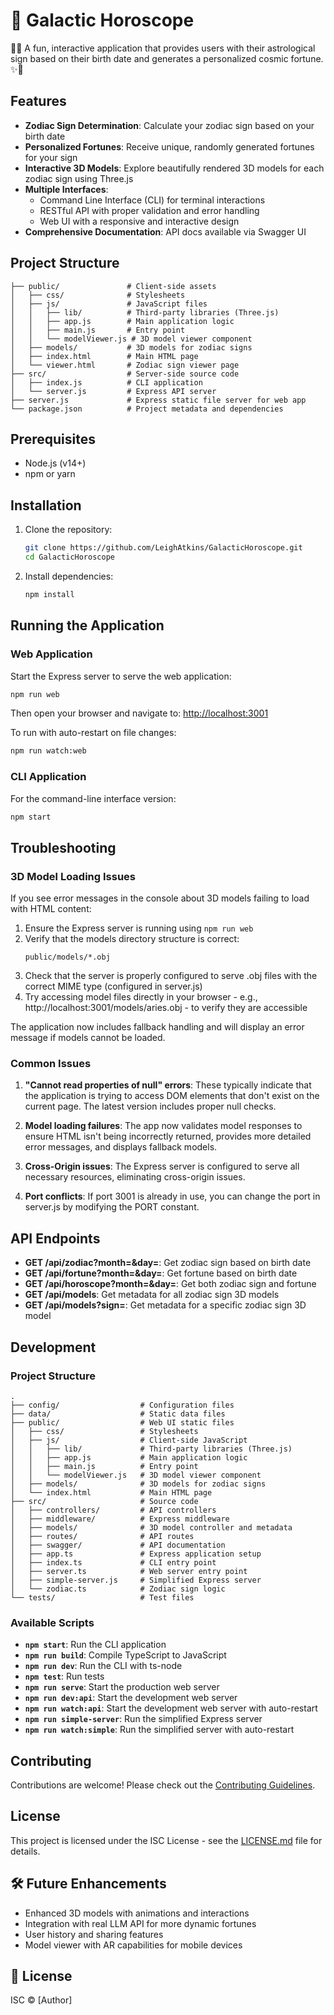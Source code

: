 # 🌌 Galactic Horoscope

🌌✨ A fun, interactive application that provides users with their astrological sign based on their birth date and generates a personalized cosmic fortune. ✨🌌

## Features

- **Zodiac Sign Determination**: Calculate your zodiac sign based on your birth date
- **Personalized Fortunes**: Receive unique, randomly generated fortunes for your sign
- **Interactive 3D Models**: Explore beautifully rendered 3D models for each zodiac sign using Three.js
- **Multiple Interfaces**:
  - Command Line Interface (CLI) for terminal interactions
  - RESTful API with proper validation and error handling
  - Web UI with a responsive and interactive design
- **Comprehensive Documentation**: API docs available via Swagger UI

## Project Structure

```
├── public/               # Client-side assets
│   ├── css/              # Stylesheets
│   ├── js/               # JavaScript files
│   │   ├── lib/          # Third-party libraries (Three.js)
│   │   ├── app.js        # Main application logic
│   │   ├── main.js       # Entry point
│   │   └── modelViewer.js # 3D model viewer component
│   ├── models/           # 3D models for zodiac signs
│   ├── index.html        # Main HTML page
│   └── viewer.html       # Zodiac sign viewer page
├── src/                  # Server-side source code
│   ├── index.js          # CLI application
│   └── server.js         # Express API server
├── server.js             # Express static file server for web app
└── package.json          # Project metadata and dependencies
```

## Prerequisites

- Node.js (v14+)
- npm or yarn

## Installation

1. Clone the repository:
   ```bash
   git clone https://github.com/LeighAtkins/GalacticHoroscope.git
   cd GalacticHoroscope
   ```

2. Install dependencies:
   ```bash
   npm install
   ```

## Running the Application

### Web Application

Start the Express server to serve the web application:

```bash
npm run web
```

Then open your browser and navigate to: [http://localhost:3001](http://localhost:3001)

To run with auto-restart on file changes:

```bash
npm run watch:web
```

### CLI Application

For the command-line interface version:

```bash
npm start
```

## Troubleshooting

### 3D Model Loading Issues

If you see error messages in the console about 3D models failing to load with HTML content:

1. Ensure the Express server is running using `npm run web`
2. Verify that the models directory structure is correct:
   ```
   public/models/*.obj
   ```
3. Check that the server is properly configured to serve .obj files with the correct MIME type (configured in server.js)
4. Try accessing model files directly in your browser - e.g., http://localhost:3001/models/aries.obj - to verify they are accessible

The application now includes fallback handling and will display an error message if models cannot be loaded.

### Common Issues

1. **"Cannot read properties of null" errors**: These typically indicate that the application is trying to access DOM elements that don't exist on the current page. The latest version includes proper null checks.

2. **Model loading failures**: The app now validates model responses to ensure HTML isn't being incorrectly returned, provides more detailed error messages, and displays fallback models.

3. **Cross-Origin issues**: The Express server is configured to serve all necessary resources, eliminating cross-origin issues.

4. **Port conflicts**: If port 3001 is already in use, you can change the port in server.js by modifying the PORT constant.

## API Endpoints

- **GET /api/zodiac?month=&day=**: Get zodiac sign based on birth date
- **GET /api/fortune?month=&day=**: Get fortune based on birth date
- **GET /api/horoscope?month=&day=**: Get both zodiac sign and fortune
- **GET /api/models**: Get metadata for all zodiac sign 3D models
- **GET /api/models?sign=**: Get metadata for a specific zodiac sign 3D model

## Development

### Project Structure

```
.
├── config/                  # Configuration files
├── data/                    # Static data files
├── public/                  # Web UI static files
│   ├── css/                 # Stylesheets
│   ├── js/                  # Client-side JavaScript
│   │   ├── lib/             # Third-party libraries (Three.js)
│   │   ├── app.js           # Main application logic
│   │   ├── main.js          # Entry point
│   │   └── modelViewer.js   # 3D model viewer component
│   ├── models/              # 3D models for zodiac signs
│   └── index.html           # Main HTML page
├── src/                     # Source code
│   ├── controllers/         # API controllers
│   ├── middleware/          # Express middleware
│   ├── models/              # 3D model controller and metadata
│   ├── routes/              # API routes
│   ├── swagger/             # API documentation
│   ├── app.ts               # Express application setup
│   ├── index.ts             # CLI entry point
│   ├── server.ts            # Web server entry point
│   ├── simple-server.js     # Simplified Express server
│   └── zodiac.ts            # Zodiac sign logic
└── tests/                   # Test files
```

### Available Scripts

- **`npm start`**: Run the CLI application
- **`npm run build`**: Compile TypeScript to JavaScript
- **`npm run dev`**: Run the CLI with ts-node
- **`npm test`**: Run tests
- **`npm run serve`**: Start the production web server
- **`npm run dev:api`**: Start the development web server
- **`npm run watch:api`**: Start the development web server with auto-restart
- **`npm run simple-server`**: Run the simplified Express server
- **`npm run watch:simple`**: Run the simplified server with auto-restart

## Contributing

Contributions are welcome! Please check out the [Contributing Guidelines](CONTRIBUTING.md).

## License

This project is licensed under the ISC License - see the [LICENSE.md](LICENSE.md) file for details.

## 🛠️ Future Enhancements

- Enhanced 3D models with animations and interactions
- Integration with real LLM API for more dynamic fortunes
- User history and sharing features
- Model viewer with AR capabilities for mobile devices

## 📄 License

ISC © [Author] 